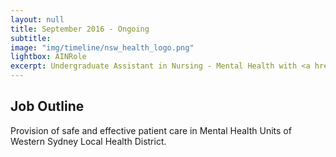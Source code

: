 ```yaml
---
layout: null
title: September 2016 - Ongoing
subtitle:
image: "img/timeline/nsw_health_logo.png"
lightbox: AINRole
excerpt: Undergraduate Assistant in Nursing - Mental Health with <a href="https://www.wslhd.health.nsw.gov.au/">Western Sydney Local Health District</a>
---
```

## Job Outline
Provision of safe and effective patient care in Mental Health Units of Western Sydney Local Health District.
